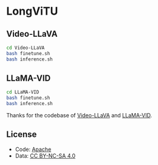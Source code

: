 LongViTU
===

## Video-LLaVA
```bash
cd Video-LLaVA
bash finetune.sh
bash inference.sh
```

## LLaMA-VID
```bash
cd LLaMA-VID
bash finetune.sh
bash inference.sh
```

Thanks for the codebase of [Video-LLaVA](https://github.com/PKU-YuanGroup/Video-LLaVA) and [LLaMA-VID](https://github.com/dvlab-research/LLaMA-VID).

## License
- Code: [Apache](LICENSE)
- Data: [CC BY-NC-SA 4.0](https://creativecommons.org/licenses/by-nc-sa/4.0/deed.en)